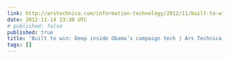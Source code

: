 ```yaml
---
link: http://arstechnica.com/information-technology/2012/11/built-to-win-deep-inside-obamas-campaign-tech/
date: 2012-11-14 23:30 UTC
# published: false
published: true
title: 'Built to win: Deep inside Obama’s campaign tech | Ars Technica'
tags: []
---
```



